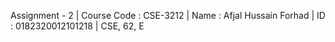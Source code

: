Assignment - 2 | Course Code : CSE-3212 | Name : Afjal Hussain Forhad | ID : 0182320012101218 | CSE, 62, E
